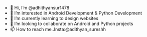 - 👋 Hi, I’m @adhithyansur1478
- 👀 I’m interested in Android Development & Python Development
- 🌱 I’m currently learning to design websites
- 💞️ I’m looking to collaborate on Android and Python projects
- 📫 How to reach me..Insta:@adithyan_sureshh

<!---
adhithyansur1478/adhithyansur1478 is a ✨ special ✨ repository because its `README.md` (this file) appears on your GitHub profile.
You can click the Preview link to take a look at your changes.
--->
